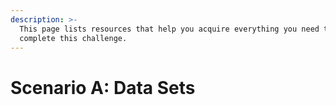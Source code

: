 ```yaml
---
description: >-
  This page lists resources that help you acquire everything you need to
  complete this challenge.
---
```


# Scenario A: Data Sets

